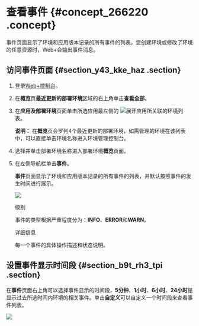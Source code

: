 # 查看事件 {#concept_266220 .concept}

事件页面显示了环境和应用版本记录的所有事件的列表。您创建环境或修改了环境的任意资源时，Web+会输出事件消息。

## 访问事件页面 {#section_y43_kke_haz .section}

1.  登录[Web+控制台](https://webplus.console.aliyun.com)。
2.  在**概览**页**最近更新的部署环境**区域的右上角单击**查看全部**。
3.  在**应用及部署环境**页面单击所选应用最左侧的 ![](http://static-aliyun-doc.oss-cn-hangzhou.aliyuncs.com/assets/img/220150/156092684449692_zh-CN.png)展开应用所关联的环境列表。

    **说明：** 在**概览**页会罗列4个最近更新的部署环境，如需管理的环境在该列表中，可以直接单击环境名称进入环境管理控制台。

4.  选择并单击部署环境名称进入部署环境**概览**页面。
5.  在左侧导航栏单击**事件**。

    **事件**页面显示了环境和应用版本记录的所有事件的列表，并默认按照事件的发生时间进行展示。

    ![](http://static-aliyun-doc.oss-cn-hangzhou.aliyuncs.com/assets/img/220150/156092684447430_zh-CN.png)

    级别

    事件的类型根据严重程度分为：**INFO**、**ERROR**和**WARN**。

    详细信息

    每一个事件的具体操作描述和状态说明。


## 设置事件显示时间段 {#section_b9t_rh3_tpi .section}

在**事件**页面右上角可以选择事件显示的时间段，**5分钟**、**1小时**、**6小时**、**24小时**是显示过去所选时间内环境的相关事件。单击**自定义**可以自定义一个时间段来查看事件列表。

![](http://static-aliyun-doc.oss-cn-hangzhou.aliyuncs.com/assets/img/220150/156092684447432_zh-CN.png)


